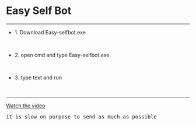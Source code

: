 <h1>Easy Self Bot</h1>
<hr>
<ul><li>1. Download Easy-selfbot.exe</li></ul><br>
<ul><li>2. open cmd and type Easy-selfbot.exe</li></ul><br>
<ul><li>3. type text and run</li></ul><br><hr>
<a href="https://cdn.discordapp.com/attachments/1215835526754599064/1215842114206695434/2024-03-09_03-08-22.mp4?ex=65fe3835&is=65ebc335&hm=c210c8def3a55f29c0bbff0f82ee2b54c3286de23951d99fe8ec91ed929fa222&4" target="_blank">Watch the video</a>
<pre>it is slow on purpose to send as much as possible</pre>
